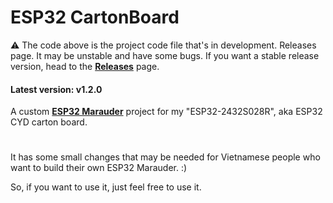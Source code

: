 
# ESP32 CartonBoard
⚠️ The code above is the project code file that's in development. Releases page. It may be unstable and have some bugs. If you want a stable release version, head to the [**Releases**](https://github.com/hhienuwu/ESP32CartonBoard/releases) page.
#### Latest version: v1.2.0
A custom [**ESP32 Marauder**](https://github.com/justcallmekoko/ESP32Marauder) project for my "ESP32-2432S028R", aka ESP32 CYD carton board.
#
It has some small changes that may be needed for Vietnamese people who want to build their own ESP32 Marauder. :)

So, if you want to use it, just feel free to use it.
